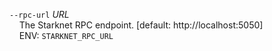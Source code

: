`--rpc-url` _URL_  
&nbsp;&nbsp;&nbsp;&nbsp;The Starknet RPC endpoint. [default: http://localhost:5050]  
&nbsp;&nbsp;&nbsp;&nbsp;ENV: `STARKNET_RPC_URL`
